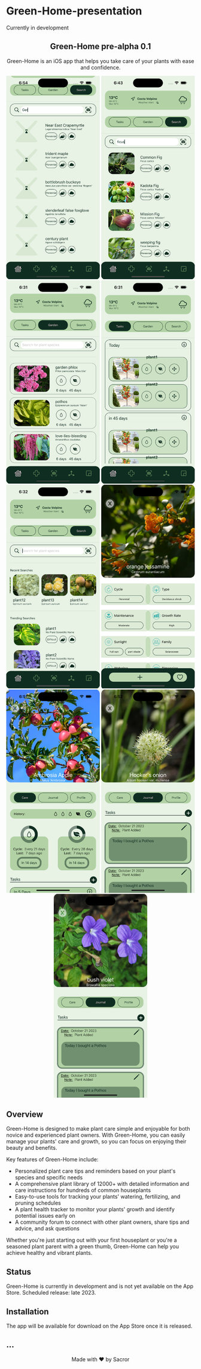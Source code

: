 # Green-Home-presentation
Currently in development
<h2 align="center">Green-Home pre-alpha 0.1</h2>

<p align="center">
	Green-Home is an iOS app that helps you take care of your plants with ease and confidence.
</p>

<p align="center">
	<img src="https://github.com/Sacror/Green-Home-presentation/blob/master/Resources/image8.png" alt="Screenshot of Green-Home app 1" width="250">
  	<img src="https://github.com/Sacror/Green-Home-presentation/blob/master/Resources/image1.png" alt="Screenshot of Green-Home app 2" width="250">
    	<img src="https://github.com/Sacror/Green-Home-presentation/blob/master/Resources/image2.png" alt="Screenshot of Green-Home app 3" width="250">
      <img src="https://github.com/Sacror/Green-Home-presentation/blob/master/Resources/image3.png"alt="Screenshot of Green-Home app 4" width="250">
  	<img src="https://github.com/Sacror/Green-Home-presentation/blob/master/Resources/image4.png" alt="Screenshot of Green-Home app 5" width="250">
    	<img src="https://github.com/Sacror/Green-Home-presentation/blob/master/Resources/image5.png" alt="Screenshot of Green-Home app 6" width="250">
	<img src="https://github.com/Sacror/Green-Home-presentation/blob/master/Resources/image6.png"alt="Screenshot of Green-Home app 4" width="250">
  	<img src="https://github.com/Sacror/Green-Home-presentation/blob/master/Resources/image7.png" alt="Screenshot of Green-Home app 5" width="250">
    	<img src="https://github.com/Sacror/Green-Home-presentation/blob/master/Resources/image9.png" alt="Screenshot of Green-Home app 6" width="250">
</p>

## Overview

Green-Home is designed to make plant care simple and enjoyable for both novice and experienced plant owners. With Green-Home, you can easily manage your plants' care and growth, so you can focus on enjoying their beauty and benefits.

Key features of Green-Home include:

- Personalized plant care tips and reminders based on your plant's species and specific needs
- A comprehensive plant library of 12000+ with detailed information and care instructions for hundreds of common houseplants
- Easy-to-use tools for tracking your plants' watering, fertilizing, and pruning schedules
- A plant health tracker to monitor your plants' growth and identify potential issues early on
- A community forum to connect with other plant owners, share tips and advice, and ask questions

Whether you're just starting out with your first houseplant or you're a seasoned plant parent with a green thumb, Green-Home can help you achieve healthy and vibrant plants.

## Status

Green-Home is currently in development and is not yet available on the App Store.
Scheduled release: late 2023.

## Installation

The app will be available for download on the App Store once it is released.

## ...


<p align="center">
	Made with ❤️ by Sacror
</p>
